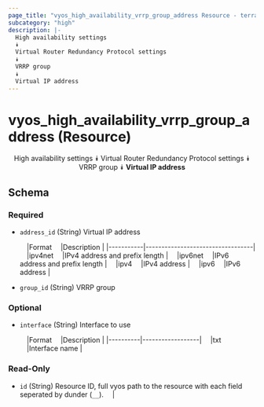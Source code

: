 ```yaml
---
page_title: "vyos_high_availability_vrrp_group_address Resource - terraform-provider-vyos"
subcategory: "high"
description: |-
  High availability settings
  ⯯
  Virtual Router Redundancy Protocol settings
  ⯯
  VRRP group
  ⯯
  Virtual IP address
---
```


# vyos_high_availability_vrrp_group_address (Resource)
<center>

High availability settings
⯯
Virtual Router Redundancy Protocol settings
⯯
VRRP group
⯯
**Virtual IP address**


</center>

## Schema

### Required

- `address_id` (String) Virtual IP address

    &emsp;|Format   &emsp;|Description                     |
    |-----------|----------------------------------|
    &emsp;|ipv4net  &emsp;|IPv4 address and prefix length  |
    &emsp;|ipv6net  &emsp;|IPv6 address and prefix length  |
    &emsp;|ipv4     &emsp;|IPv4 address                    |
    &emsp;|ipv6     &emsp;|IPv6 address                    |
- `group_id` (String) VRRP group

### Optional

- `interface` (String) Interface to use

    &emsp;|Format  &emsp;|Description     |
    |----------|------------------|
    &emsp;|txt     &emsp;|Interface name  |

### Read-Only

- `id` (String) Resource ID, full vyos path to the resource with each field seperated by dunder (`__`).  &emsp;|
